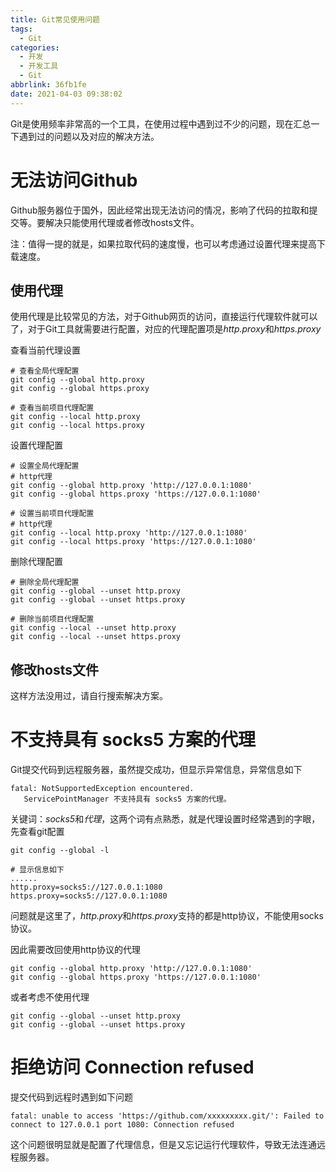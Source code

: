```yaml
---
title: Git常见使用问题
tags:
  - Git
categories:
  - 开发
  - 开发工具
  - Git
abbrlink: 36fb1fe
date: 2021-04-03 09:38:02
---
```




Git是使用频率非常高的一个工具，在使用过程中遇到过不少的问题，现在汇总一下遇到过的问题以及对应的解决方法。



<!-- more -->



# 无法访问Github

Github服务器位于国外，因此经常出现无法访问的情况，影响了代码的拉取和提交等。要解决只能使用代理或者修改hosts文件。

注：值得一提的就是，如果拉取代码的速度慢，也可以考虑通过设置代理来提高下载速度。


## 使用代理

使用代理是比较常见的方法，对于Github网页的访问，直接运行代理软件就可以了，对于Git工具就需要进行配置，对应的代理配置项是*http.proxy*和*https.proxy*

查看当前代理设置

``` shell
# 查看全局代理配置
git config --global http.proxy
git config --global https.proxy

# 查看当前项目代理配置
git config --local http.proxy
git config --local https.proxy
```

设置代理配置

``` shell
# 设置全局代理配置
# http代理
git config --global http.proxy 'http://127.0.0.1:1080'
git config --global https.proxy 'https://127.0.0.1:1080'

# 设置当前项目代理配置
# http代理
git config --local http.proxy 'http://127.0.0.1:1080'
git config --local https.proxy 'https://127.0.0.1:1080'
```

删除代理配置

``` shell
# 删除全局代理配置
git config --global --unset http.proxy
git config --global --unset https.proxy

# 删除当前项目代理配置
git config --local --unset http.proxy
git config --local --unset https.proxy
```



## 修改hosts文件

这样方法没用过，请自行搜索解决方案。



# 不支持具有 socks5 方案的代理

Git提交代码到远程服务器，虽然提交成功，但显示异常信息，异常信息如下

``` shell
fatal: NotSupportedException encountered.
   ServicePointManager 不支持具有 socks5 方案的代理。
```

关键词：*socks5*和*代理*，这两个词有点熟悉，就是代理设置时经常遇到的字眼，先查看git配置

``` shell
git config --global -l

# 显示信息如下
......
http.proxy=socks5://127.0.0.1:1080
https.proxy=socks5://127.0.0.1:1080
```

问题就是这里了，*http.proxy*和*https.proxy*支持的都是http协议，不能使用socks协议。

因此需要改回使用http协议的代理

``` shell
git config --global http.proxy 'http://127.0.0.1:1080'
git config --global https.proxy 'https://127.0.0.1:1080'
```

或者考虑不使用代理

``` shell
git config --global --unset http.proxy
git config --global --unset https.proxy
```



# 拒绝访问 Connection refused

提交代码到远程时遇到如下问题

``` shell
fatal: unable to access 'https://github.com/xxxxxxxxx.git/': Failed to connect to 127.0.0.1 port 1080: Connection refused
```

这个问题很明显就是配置了代理信息，但是又忘记运行代理软件，导致无法连通远程服务器。